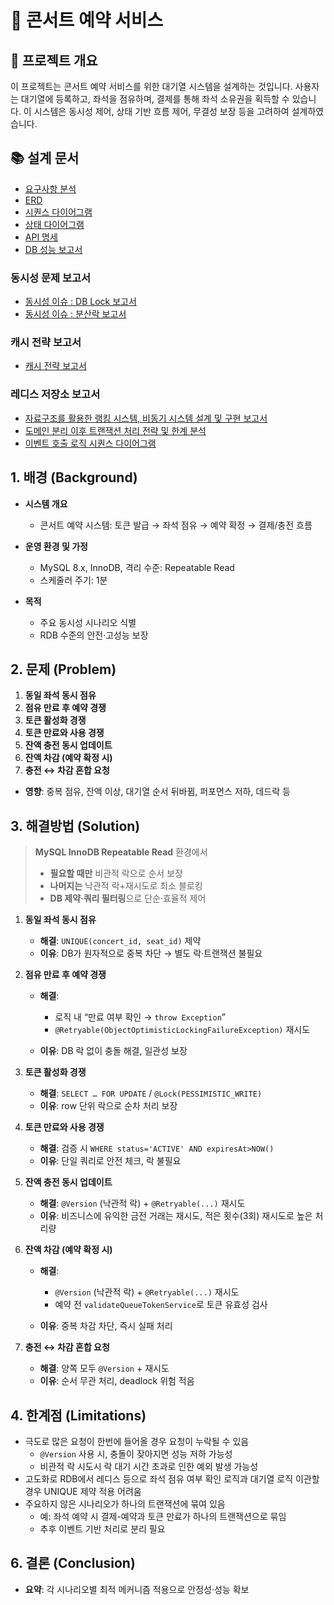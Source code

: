 # 🎤 콘서트 예약 서비스

## 📝 프로젝트 개요

이 프로젝트는 콘서트 예약 서비스를 위한 대기열 시스템을 설계하는 것입니다.
사용자는 대기열에 등록하고, 좌석을 점유하며, 결제를 통해 좌석 소유권을 획득할 수 있습니다.
이 시스템은 동시성 제어, 상태 기반 흐름 제어, 무결성 보장 등을 고려하여 설계하였습니다.

## 📚 설계 문서
- [요구사항 분석](1_requirements.md)
- [ERD](2_erd.md)
- [시퀀스 다이어그램](3_sequence_diagram.md)
- [상태 다이어그램](4_state_diagram.md)
- [API 명세](https://joyseohee.github.io/hhplus-concert-server)
- [DB 성능 보고서](5_db_report.md)
### 동시성 문제 보고서
- [동시성 이슈 : DB Lock 보고서](6_db_race_condition_report.md)
- [동시성 이슈 : 분산락 보고서](7_redis_distributed_lock_report.md)
### 캐시 전략 보고서
- [캐시 전략 보고서](8_redis_cash_report.md)
### 레디스 저장소 보고서
- [자료구조를 활용한 랭킹 시스템, 비동기 시스템 설계 및 구현 보고서](9_redis_datastructure.md)
- [도메인 분리 이후 트랜잭션 처리 전략 및 한계 분석](10_edd_transaction_doc.md)
- [이벤트 호출 로직 시퀀스 다이어그램](11_event_call_sequence_diagram.md)


## 1. 배경 (Background)

* **시스템 개요**

    * 콘서트 예약 시스템: 토큰 발급 → 좌석 점유 → 예약 확정 → 결제/충전 흐름
* **운영 환경 및 가정**

    * MySQL 8.x, InnoDB, 격리 수준: Repeatable Read
    * 스케줄러 주기: 1분
* **목적**

    * 주요 동시성 시나리오 식별
    * RDB 수준의 안전·고성능 보장

## 2. 문제 (Problem)

1. **동일 좌석 동시 점유**
2. **점유 만료 후 예약 경쟁**
3. **토큰 활성화 경쟁**
4. **토큰 만료와 사용 경쟁**
5. **잔액 충전 동시 업데이트**
6. **잔액 차감 (예약 확정 시)**
7. **충전 ↔ 차감 혼합 요청**

* **영향**: 중복 점유, 잔액 이상, 대기열 순서 뒤바뀜, 퍼포먼스 저하, 데드락 등

## 3. 해결방법 (Solution)

> **MySQL InnoDB Repeatable Read** 환경에서
>
> * **필요할 때만** 비관적 락으로 순서 보장
> * **나머지는** 낙관적 락+재시도로 최소 블로킹
> * **DB 제약·쿼리 필터링**으로 단순·효율적 제어

1. **동일 좌석 동시 점유**

    * **해결**: `UNIQUE(concert_id, seat_id)` 제약
    * **이유**: DB가 원자적으로 중복 차단 → 별도 락·트랜잭션 불필요

2. **점유 만료 후 예약 경쟁**

    * **해결**:

        * 로직 내 “만료 여부 확인 → `throw Exception`”
        * `@Retryable(ObjectOptimisticLockingFailureException)` 재시도
    * **이유**: DB 락 없이 충돌 해결, 일관성 보장

3. **토큰 활성화 경쟁**

    * **해결**: `SELECT … FOR UPDATE` / `@Lock(PESSIMISTIC_WRITE)`
    * **이유**: row 단위 락으로 순차 처리 보장

4. **토큰 만료와 사용 경쟁**

    * **해결**: 검증 시 `WHERE status='ACTIVE' AND expiresAt>NOW()`
    * **이유**: 단일 쿼리로 안전 체크, 락 불필요

5. **잔액 충전 동시 업데이트**

    * **해결**: `@Version` (낙관적 락) + `@Retryable(...)` 재시도
    * **이유**: 비즈니스에 유익한 금전 거래는 재시도, 적은 횟수(3회) 재시도로 높은 처리량

6. **잔액 차감 (예약 확정 시)**

    * **해결**:

        * `@Version` (낙관적 락) + `@Retryable(...)` 재시도
        * 예약 전 `validateQueueTokenService`로 토큰 유효성 검사
    * **이유**: 중복 차감 차단, 즉시 실패 처리

7. **충전 ↔ 차감 혼합 요청**

    * **해결**: 양쪽 모두 `@Version` + 재시도
    * **이유**: 순서 무관 처리, deadlock 위험 적음

## 4. 한계점 (Limitations)

* 극도로 많은 요청이 한번에 들어올 경우 요청이 누락될 수 있음
  * `@Version` 사용 시, 충돌이 잦아지면 성능 저하 가능성
  * 비관적 락 시도시 락 대기 시간 초과로 인한 예외 발생 가능성
* 고도화로 RDB에서 레디스 등으로 좌석 점유 여부 확인 로직과 대기열 로직 이관할 경우 UNIQUE 제약 적용 어려움
* 주요하지 않은 시나리오가 하나의 트랜잭션에 묶여 있음
  * 예: 좌석 예약 시 결제-예약과 토큰 만료가 하나의 트랜잭션으로 묶임
  * 추후 이벤트 기반 처리로 분리 필요

## 6. 결론 (Conclusion)

* **요약**: 각 시나리오별 최적 메커니즘 적용으로 안정성·성능 확보
